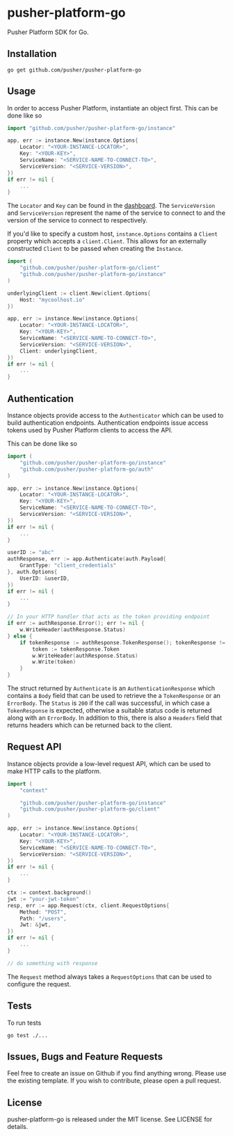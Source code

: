 # pusher-platform-go

Pusher Platform SDK for Go.

## Installation

```
go get github.com/pusher/pusher-platform-go
```

## Usage

In order to access Pusher Platform, instantiate an object first. This can be done like so

```go
import "github.com/pusher/pusher-platform-go/instance"

app, err := instance.New(instance.Options{
	Locator: "<YOUR-INSTANCE-LOCATOR>",
	Key: "<YOUR-KEY>",
	ServiceName: "<SERVICE-NAME-TO-CONNECT-TO>",
	ServiceVersion: "<SERVICE-VERSION>",
})
if err != nil {
	...
}
```

The `Locator` and `Key` can be found in the [dashboard](https://dash.pusher.com). The `ServiceVersion` and `ServiceVersion` represent the name of the service to connect to and the version of the service to connect to respectively.

If you'd like to specify a custom host, `instance.Options` contains a `Client` property which accepts a `client.Client`. This allows
for an externally constructed `Client` to be passed when creating the `Instance`.

```go
import (
	"github.com/pusher/pusher-platform-go/client"
	"github.com/pusher/pusher-platform-go/instance"
)

underlyingClient := client.New(client.Options{
	Host: "mycoolhost.io"
})

app, err := instance.New(instance.Options{
	Locator: "<YOUR-INSTANCE-LOCATOR>",
	Key: "<YOUR-KEY>",
	ServiceName: "<SERVICE-NAME-TO-CONNECT-TO>",
	ServiceVersion: "<SERVICE-VERSION>",
	Client: underlyingClient,
})
if err != nil {
	...
}
```

## Authentication

Instance objects provide access to the `Authenticator` which can be used to build authentication endpoints. Authentication endpoints issue access tokens used by Pusher Platform clients to access the API.

This can be done like so

```go
import (
	"github.com/pusher/pusher-platform-go/instance"
	"github.com/pusher/pusher-platform-go/auth"
)

app, err := instance.New(instance.Options{
	Locator: "<YOUR-INSTANCE-LOCATOR>",
	Key: "<YOUR-KEY>",
	ServiceName: "<SERVICE-NAME-TO-CONNECT-TO>",
	ServiceVersion: "<SERVICE-VERSION>",
})
if err != nil {
	...
}

userID := "abc"
authResponse, err := app.Authenticate(auth.Payload{
	GrantType: "client_credentials"
}, auth.Options{
	UserID: &userID,
})
if err != nil {
	...
}

// In your HTTP handler that acts as the token providing endpoint
if err := authResponse.Error(); err != nil {
	w.WriteHeader(authResponse.Status)
} else {
	if tokenResponse := authResponse.TokenResponse(); tokenResponse != nil {
		token := tokenResponse.Token
		w.WriteHeader(authResponse.Status)
		w.Write(token)
	}
}

```

The struct returned by `Authenticate` is an `AuthenticationResponse` which contains a `Body` field that can be used to retrieve the a `TokenResponse` or an `ErrorBody`. The `Status` is `200` if the call was successful, in which case a `TokenResponse` is expected, otherwise a suitable status code is returned along with an `ErrorBody`. In addition to this, there is also a `Headers` field that returns headers which can be returned back to the client.

## Request API

Instance objects provide a low-level request API, which can be used to make HTTP calls to the platform.

```go
import (
	"context"

	"github.com/pusher/pusher-platform-go/instance"
	"github.com/pusher/pusher-platform-go/client"
)

app, err := instance.New(instance.Options{
	Locator: "<YOUR-INSTANCE-LOCATOR>",
	Key: "<YOUR-KEY>",
	ServiceName: "<SERVICE-NAME-TO-CONNECT-TO>",
	ServiceVersion: "<SERVICE-VERSION>",
})
if err != nil {
	...
}

ctx := context.background()
jwt := "your-jwt-token"
resp, err := app.Request(ctx, client.RequestOptions{
	Method: "POST",
	Path: "/users",
	Jwt: &jwt,
})
if err != nil {
	...
}

// do something with response

```

The `Request` method always takes a `RequestOptions` that can be used to configure the request.

## Tests

To run tests

```
go test ./...
```

## Issues, Bugs and Feature Requests

Feel free to create an issue on Github if you find anything wrong. Please use the existing template. If you wish to contribute, please open a pull request.

## License

pusher-platform-go is released under the MIT license. See LICENSE for details.
